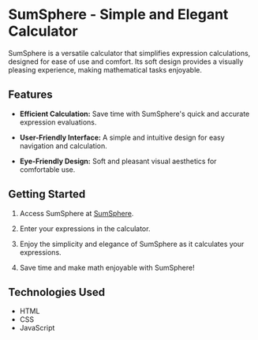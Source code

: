 # SumSphere - Simple and Elegant Calculator

SumSphere is a versatile calculator that simplifies expression calculations, designed for ease of use and comfort. Its soft design provides a visually pleasing experience, making mathematical tasks enjoyable.

## Features

- **Efficient Calculation:** Save time with SumSphere's quick and accurate expression evaluations.

- **User-Friendly Interface:** A simple and intuitive design for easy navigation and calculation.

- **Eye-Friendly Design:** Soft and pleasant visual aesthetics for comfortable use.

## Getting Started

1. Access SumSphere at [SumSphere](https://yosefyan.github.io/SumSphere).

2. Enter your expressions in the calculator.

3. Enjoy the simplicity and elegance of SumSphere as it calculates your expressions.

4. Save time and make math enjoyable with SumSphere!

## Technologies Used

- HTML
- CSS
- JavaScript
